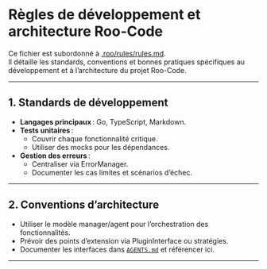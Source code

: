 # Règles de développement et architecture Roo-Code

Ce fichier est subordonné à [.roo/rules/rules.md](rules.md).  
Il détaille les standards, conventions et bonnes pratiques spécifiques au développement et à l’architecture du projet Roo-Code.

---

## 1. Standards de développement

- **Langages principaux** : Go, TypeScript, Markdown.
- **Tests unitaires** :
  - Couvrir chaque fonctionnalité critique.
  - Utiliser des mocks pour les dépendances.
- **Gestion des erreurs** :
  - Centraliser via ErrorManager.
  - Documenter les cas limites et scénarios d’échec.

---

## 2. Conventions d’architecture

- Utiliser le modèle manager/agent pour l’orchestration des fonctionnalités.
- Prévoir des points d’extension via PluginInterface ou stratégies.
- Documenter les interfaces dans [`AGENTS.md`](../AGENTS.md) et référencer ici.

---
